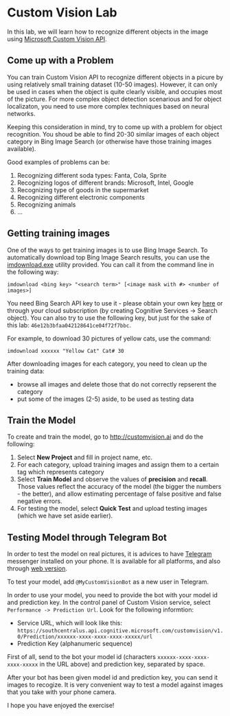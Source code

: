 # Custom Vision Lab

In this lab, we will learn how to recognize different objects in the image using [Microsoft Custom Vision API](https://docs.microsoft.com/en-us/azure/cognitive-services/custom-vision-service/).

## Come up with a Problem

You can train Custom Vision API to recognize different objects in a picure by using relatively small training dataset (10-50 images). However, it can only be
used in cases when the object is quite clearly visible, and occupies most of the picture. For more complex object detection scenarious and for object localizaton,
you need to use more complex techniques based on neural networks.

Keeping this consideration in mind, try to come up with a problem for object recognition. You shoud be able to find 20-30 similar images of each object category
in Bing Image Search (or otherwise have those training images available).

Good examples of problems can be:

1. Recognizing different soda types: Fanta, Cola, Sprite
2. Recognizing logos of different brands: Microsoft, Intel, Google
3. Recognizing type of goods in the supermarket
4. Recognizing different electronic components
5. Recognizing animals
6. ...

## Getting training images

One of the ways to get training images is to use Bing Image Search. To automatically download top Bing Image Search results, you can use the
[imdownload.exe](./imdownload.exe?raw=true) utility provided.
You can call it from the command line in the following way:
```
imdownload <bing key> "<search term>" [<image mask with #> <number of images>]
```
You need Bing Search API key to use it - please obtain your own key [here](https://azure.microsoft.com/en-us/try/cognitive-services/?api=bing-web-search-api)
or through your cloud subscription (by creating Cognitive Services -> Search object). You can also try to use the following key, but just for the sake of this lab: `46e12b3bfaa042128641ce04f72f7bbc`.

For example, to download 30 pictures of yellow cats, use the command:
```
imdownload xxxxxx "Yellow Cat" Cat# 30
```

After downloading images for each category, you need to clean up the training data:

 * browse all images and delete those that do not correctly repserent the category
 * put some of the images (2-5) aside, to be used as testing data

## Train the Model

To create and train the model, go to http://customvision.ai and do the following:

1. Select **New Project** and fill in project name, etc.
2. For each category, upload training images and assign them to a certain tag which represents category
3. Select **Train Model** and observe the values of **precision** and **recall**. Those values reflect the accuracy of the model (the bigger the numbers - the better), and allow estimating percentage of false positive and false negative errors. 
4. For testing the model, select **Quick Test** and upload testing images (which we have set aside earlier).

## Testing Model through Telegram Bot

In order to test the model on real pictures, it is advices to have [Telegram](http://telegram.org) messenger installed on your phone. It is available for all
platforms, and also through [web version](https://web.telegram.org/). 

To test your model, add `@MyCustomVisionBot` as a new user in Telegram. 

In order to use your model, you need to provide the bot with your model id and prediction key. In the control panel of Custom Vision service, select `Performance -> Prediction Url`. Look for the following informtion:

* Service URL, which will look like this: `https://southcentralus.api.cognitive.microsoft.com/customvision/v1.0/Prediction/xxxxxx-xxxx-xxxx-xxxx-xxxxx/url`
* Prediction Key (alphanumeric sequence)

First of all, send to the bot your model id (characters `xxxxxx-xxxx-xxxx-xxxx-xxxxx` in the URL above) and prediction key, separated by space. 

After your bot has been given model id and prediction key, you can send it images to recogize. It is very convenient way to test a model against images that you take with your phone camera.

I hope you have enjoyed the exercise!
